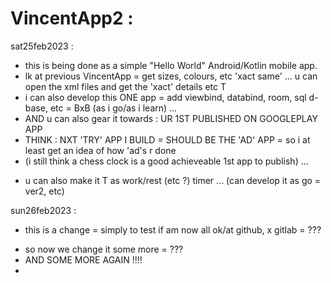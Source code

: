 # VincentApp2 :

sat25feb2023 :
- this is being done as a simple "Hello World" Android/Kotlin mobile app.
- lk at previous VincentApp = get sizes, colours, etc 'xact same' ... u can open the xml files and get the 'xact' details etc T
- i can also develop this ONE app = add viewbind, databind, room, sql d-base, etc = BxB (as i go/as i learn) ...
- AND u can also gear it towards : UR 1ST PUBLISHED ON GOOGLEPLAY APP
- THINK : NXT 'TRY' APP I BUILD = SHOULD BE THE 'AD' APP = so i at least get an idea of how 'ad's r done
- (i still think a chess clock is a good achieveable 1st app to publish) ...
+ u can also make it T as work/rest (etc ?) timer ... (can develop it as go = ver2, etc)

sun26feb2023 :
- this is a change = simply to test if am now all ok/at github, x gitlab = ???
>
- so now we change it some more = ???
- AND SOME MORE AGAIN !!!!
- 